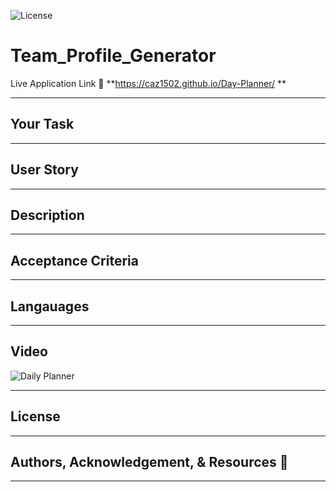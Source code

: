 ![License](https://img.shields.io/static/v1?label=License&message=MIT&color=blue)

# Team_Profile_Generator


Live Application Link 👀 **https://caz1502.github.io/Day-Planner/ **

---

## Your Task

---

## User Story

---

## Description

--- 

## Acceptance Criteria

---

## Langauages

--- 

## Video
![Daily Planner](./assets/images/dailyPlanner.JPG)

---

## License

  [](https://opensource.org/licenses/MIT/)

---

## Authors, Acknowledgement, & Resources 🤝

---
